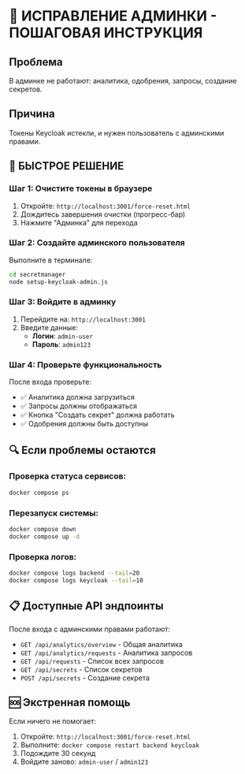 # 🔧 ИСПРАВЛЕНИЕ АДМИНКИ - ПОШАГОВАЯ ИНСТРУКЦИЯ

## Проблема
В админке не работают: аналитика, одобрения, запросы, создание секретов.

## Причина
Токены Keycloak истекли, и нужен пользователь с админскими правами.

## 🚀 БЫСТРОЕ РЕШЕНИЕ

### Шаг 1: Очистите токены в браузере
1. Откройте: `http://localhost:3001/force-reset.html`
2. Дождитесь завершения очистки (прогресс-бар)
3. Нажмите "Админка" для перехода

### Шаг 2: Создайте админского пользователя
Выполните в терминале:
```bash
cd secretmanager
node setup-keycloak-admin.js
```

### Шаг 3: Войдите в админку
1. Перейдите на: `http://localhost:3001`
2. Введите данные:
   - **Логин**: `admin-user`
   - **Пароль**: `admin123`

### Шаг 4: Проверьте функциональность
После входа проверьте:
- ✅ Аналитика должна загрузиться
- ✅ Запросы должны отображаться
- ✅ Кнопка "Создать секрет" должна работать
- ✅ Одобрения должны быть доступны

## 🔍 Если проблемы остаются

### Проверка статуса сервисов:
```bash
docker compose ps
```

### Перезапуск системы:
```bash
docker compose down
docker compose up -d
```

### Проверка логов:
```bash
docker compose logs backend --tail=20
docker compose logs keycloak --tail=10
```

## 📋 Доступные API эндпоинты

После входа с админскими правами работают:
- `GET /api/analytics/overview` - Общая аналитика
- `GET /api/analytics/requests` - Аналитика запросов
- `GET /api/requests` - Список всех запросов
- `GET /api/secrets` - Список секретов
- `POST /api/secrets` - Создание секрета

## 🆘 Экстренная помощь

Если ничего не помогает:
1. Откройте: `http://localhost:3001/force-reset.html`
2. Выполните: `docker compose restart backend keycloak`
3. Подождите 30 секунд
4. Войдите заново: `admin-user` / `admin123`
